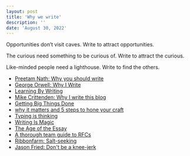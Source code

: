 ```yaml
---
layout: post
title: 'Why we write'
description: ''
date: 'August 30, 2022'
---
```


Opportunities don’t visit caves. Write to attract opportunities.

The curious need something to be curious of. Write to attract the curious.

Like-minded people need a lighthouse. Write to find the others.

- [Preetam Nath: Why you should write](https://www.preetamnath.com/blog/why-you-should-write)
- [George Orwell: Why I Write](https://www.orwell.ru/library/essays/wiw/english/e_wiw)
- [Learning By Writing](https://www.cold-takes.com/learning-by-writing/)
- [Mike Crittenden: Why I write this blog](https://critter.blog/2022/07/27/why-i-write-this-blog/)
- [Getting Big Things Done](https://brooker.co.za/blog/2020/10/19/big-changes.html)
- [why it matters and 5 steps to hone your craft](https://alearningaday.blog/2022/08/22/writing-why-it-matters-and-5-steps-to-hone-your-craft/)
- [Typing is thinking](https://gallant.dev/posts/typing-is-thinking/)
- [Writing Is Magic](https://brooker.co.za/blog/2022/11/08/writing.html)
- [The Age of the Essay](http://paulgraham.com/essay.html)
- [A thorough team guide to RFCs](https://buriti.ca/a-thorough-team-guide-to-rfcs-8aa14f8e757c)
- [Ribbonfarm: Salt-seeking](https://www.ribbonfarm.com/2023/03/01/salt-seeking/)
- [Jason Fried: Don't be a knee-jerk](https://world.hey.com/jason/don-t-be-a-knee-jerk-ac7440f4)
